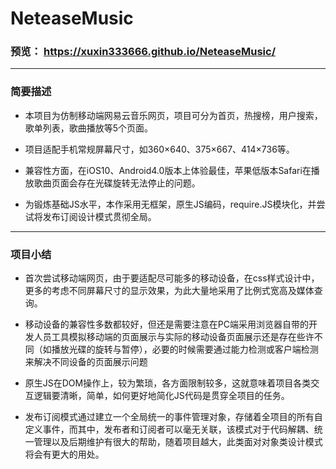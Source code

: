 # NeteaseMusic
### 预览： https://xuxin333666.github.io/NeteaseMusic/
*****
### 简要描述
- 本项目为仿制移动端网易云音乐网页，项目可分为首页，热搜榜，用户搜索，歌单列表，歌曲播放等5个页面。

- 项目适配手机常规屏幕尺寸，如360×640、375×667、414×736等。
- 兼容性方面，在iOS10、Android4.0版本上体验最佳，苹果低版本Safari在播放歌曲页面会存在光碟旋转无法停止的问题。
- 为锻炼基础JS水平，本作采用无框架，原生JS编码，require.JS模块化，并尝试将发布订阅设计模式贯彻全局。
****
### 项目小结
- 首次尝试移动端网页，由于要适配尽可能多的移动设备，在css样式设计中，更多的考虑不同屏幕尺寸的显示效果，为此大量地采用了比例式宽高及媒体查询。

- 移动设备的兼容性多数都较好，但还是需要注意在PC端采用浏览器自带的开发人员工具模拟移动端的页面展示与实际的移动设备页面展示还是存在些许不同（如播放光碟的旋转与暂停），必要的时候需要通过能力检测或客户端检测来解决不同设备的页面展示问题
- 原生JS在DOM操作上，较为繁琐，各方面限制较多，这就意味着项目各类交互逻辑要清晰，简单，如何更好地简化JS代码是贯穿全项目的任务。
- 发布订阅模式通过建立一个全局统一的事件管理对象，存储着全项目的所有自定义事件，而其中，发布者和订阅者可以毫无关联，该模式对于代码解耦、统一管理以及后期维护有很大的帮助，随着项目越大，此类面对对象类设计模式将会有更大的用处。
